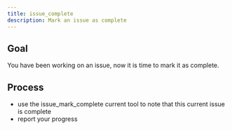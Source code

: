 ```yaml
---
title: issue_complete
description: Mark an issue as complete
---
```


## Goal

You have been working on an issue, now it is time to mark it as complete.

## Process

- use the issue_mark_complete current tool to note that this current issue is complete
- report your progress
